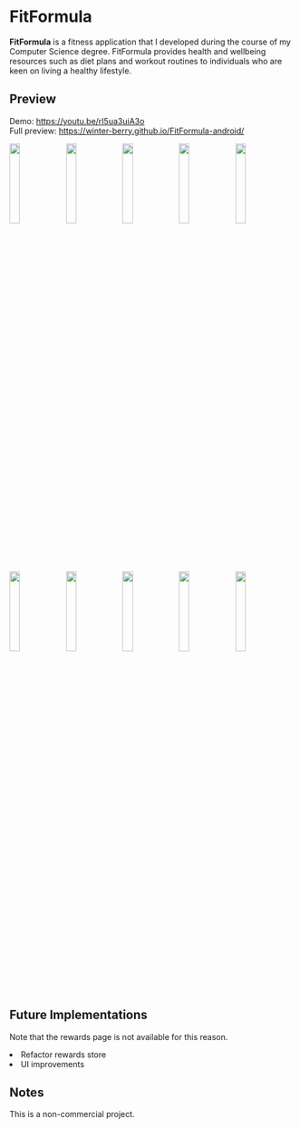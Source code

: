 # FitFormula
<b>FitFormula</b> is a fitness application that I developed during the course of my Computer Science degree. FitFormula provides health and wellbeing resources such as diet plans and workout routines to individuals who are keen on living a healthy lifestyle.

## Preview
Demo: <a href="https://youtu.be/rI5ua3uiA3o">https://youtu.be/rI5ua3uiA3o</a> <br> 
Full preview: <a href="https://winter-berry.github.io/FitFormula-android/">https://winter-berry.github.io/FitFormula-android/</a>

<p float="left">
  <img src="https://winter-berry.github.io/FitFormula-android/Images/1.png" width="19%" height="19%">
  <img src="https://winter-berry.github.io/FitFormula-android/Images/2.png" width="19%" height="19%"> 
  <img src="https://winter-berry.github.io/FitFormula-android/Images/3.png" width="19%" height="19%">
  <img src="https://winter-berry.github.io/FitFormula-android/Images/4.png" width="19%" height="19%">
  <img src="https://winter-berry.github.io/FitFormula-android/Images/10.png" width="19%" height="19%">
</p>

<p float="left">
  <img src="https://winter-berry.github.io/FitFormula-android/Images/9.png" width="19%" height="19%">
  <img src="https://winter-berry.github.io/FitFormula-android/Images/6.png" width="19%" height="19%"> 
  <img src="https://winter-berry.github.io/FitFormula-android/Images/5.png" width="19%" height="19%">
  <img src="https://winter-berry.github.io/FitFormula-android/Images/7.png" width="19%" height="19%">
  <img src="https://winter-berry.github.io/FitFormula-android/Images/8.png" width="19%" height="19%">
</p>

## Future Implementations
Note that the rewards page is not available for this reason.
<li>Refactor rewards store</li>
<li>UI improvements</li>

## Notes
This is a non-commercial project.
